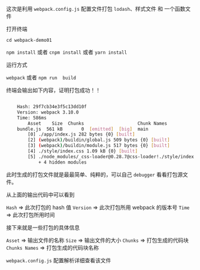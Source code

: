 这次是利用 `webpack.config.js` 配置文件打包 `lodash`、样式文件 和 一个函数文件

打开终端

`cd webpack-demo01`

`npm install` 或者 `cnpm install` 或者 `yarn install`

运行方式

`webpack` 或者 `npm run  build`

终端会输出如下内容，证明打包成功！！

```bash

    Hash: 29f7cb34e3f5c13dd10f
    Version: webpack 3.10.0
    Time: 586ms
        Asset    Size  Chunks                    Chunk Names
    bundle.js  561 kB       0  [emitted]  [big]  main
        [0] ./app/index.js 282 bytes {0} [built]
        [2] (webpack)/buildin/global.js 509 bytes {0} [built]
        [3] (webpack)/buildin/module.js 517 bytes {0} [built]
        [4] ./style/index.css 1.09 kB {0} [built]
        [5] ./node_modules/_css-loader@0.28.7@css-loader!./style/index.css 271 bytes {0} [built]
            + 4 hidden modules

```

此时生成的打包文件就是最最简单、纯粹的，可以自己 `debugger` 看看打包源文件。

从上面的输出代码中可以看到

`Hash` => 此次打包的 hash 值
`Version` => 此次打包所用 webpack 的版本号
`Time` => 此次打包所用时间

接下来就是一些打包的具体信息

`Asset` => 输出文件的名称
`Size` => 输出文件的大小
`Chunks` => 打包生成的代码块
`Chunks Names` => 打包生成的代码块名称

`webpack.config.js` 配置解析详细查看该文件